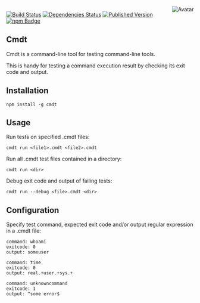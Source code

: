 <img align="right" src="https://raw.github.com/cliffano/cmdt/master/avatar.jpg" alt="Avatar"/>

[![Build Status](https://secure.travis-ci.org/cliffano/cmdt.png?branch=master)](http://travis-ci.org/cliffano/cmdt)
[![Dependencies Status](https://david-dm.org/cliffano/cmdt.png)](http://david-dm.org/cliffano/cmdt)
[![Published Version](https://badge.fury.io/js/cmdt.png)](http://badge.fury.io/js/cmdt)
<br/>
[![npm Badge](https://nodei.co/npm/cmdt.png)](http://npmjs.org/package/cmdt)

Cmdt
----

Cmdt is a command-line tool for testing command-line tools.

This is handy for testing a command execution result by checking its exit code and output.

Installation
------------

    npm install -g cmdt

Usage
-----

Run tests on specified .cmdt files:

    cmdt run <file1>.cmdt <file2>.cmdt

Run all .cmdt test files contained in a directory:

    cmdt run <dir>

Debug exit code and output of failing tests:

    cmdt run --debug <file>.cmdt <dir>

Configuration
-------------

Specify test command, expected exit code and/or output regular expression in a .cmdt file:

    command: whoami
    exitcode: 0
    output: someuser

    command: time
    exitcode: 0
    output: real.+user.+sys.+

    command: unknowncommand
    exitcode: 1
    output: ^some error$